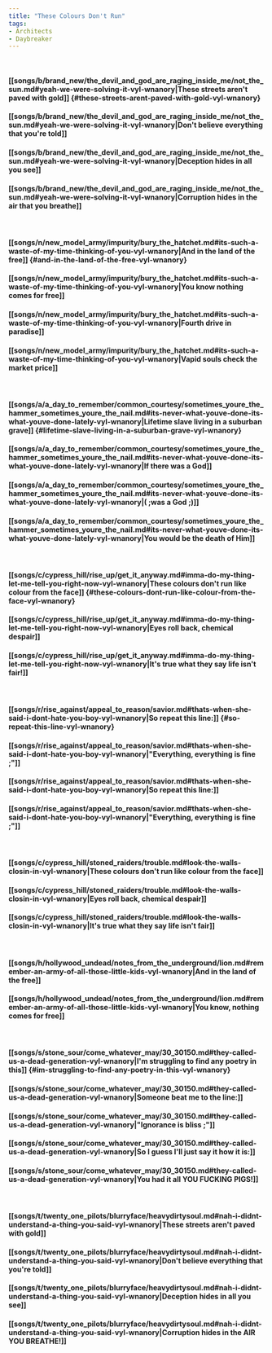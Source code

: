 ```yaml
---
title: "These Colours Don't Run"
tags:
- Architects
- Daybreaker
---
```

&nbsp;
#### [[songs/b/brand_new/the_devil_and_god_are_raging_inside_me/not_the_sun.md#yeah-we-were-solving-it-vyl-wnanory|These streets aren't paved with gold]] {#these-streets-arent-paved-with-gold-vyl-wnanory}
#### [[songs/b/brand_new/the_devil_and_god_are_raging_inside_me/not_the_sun.md#yeah-we-were-solving-it-vyl-wnanory|Don't believe everything that you're told]]
#### [[songs/b/brand_new/the_devil_and_god_are_raging_inside_me/not_the_sun.md#yeah-we-were-solving-it-vyl-wnanory|Deception hides in all you see]]
#### [[songs/b/brand_new/the_devil_and_god_are_raging_inside_me/not_the_sun.md#yeah-we-were-solving-it-vyl-wnanory|Corruption hides in the air that you breathe]]
&nbsp;
#### [[songs/n/new_model_army/impurity/bury_the_hatchet.md#its-such-a-waste-of-my-time-thinking-of-you-vyl-wnanory|And in the land of the free]] {#and-in-the-land-of-the-free-vyl-wnanory}
#### [[songs/n/new_model_army/impurity/bury_the_hatchet.md#its-such-a-waste-of-my-time-thinking-of-you-vyl-wnanory|You know nothing comes for free]]
#### [[songs/n/new_model_army/impurity/bury_the_hatchet.md#its-such-a-waste-of-my-time-thinking-of-you-vyl-wnanory|Fourth drive in paradise]]
#### [[songs/n/new_model_army/impurity/bury_the_hatchet.md#its-such-a-waste-of-my-time-thinking-of-you-vyl-wnanory|Vapid souls check the market price]]
&nbsp;
#### [[songs/a/a_day_to_remember/common_courtesy/sometimes_youre_the_hammer_sometimes_youre_the_nail.md#its-never-what-youve-done-its-what-youve-done-lately-vyl-wnanory|Lifetime slave living in a suburban grave]] {#lifetime-slave-living-in-a-suburban-grave-vyl-wnanory}
#### [[songs/a/a_day_to_remember/common_courtesy/sometimes_youre_the_hammer_sometimes_youre_the_nail.md#its-never-what-youve-done-its-what-youve-done-lately-vyl-wnanory|If there was a God]]
#### [[songs/a/a_day_to_remember/common_courtesy/sometimes_youre_the_hammer_sometimes_youre_the_nail.md#its-never-what-youve-done-its-what-youve-done-lately-vyl-wnanory|( ;was a God ;)]]
#### [[songs/a/a_day_to_remember/common_courtesy/sometimes_youre_the_hammer_sometimes_youre_the_nail.md#its-never-what-youve-done-its-what-youve-done-lately-vyl-wnanory|You would be the death of Him]]
&nbsp;
#### [[songs/c/cypress_hill/rise_up/get_it_anyway.md#imma-do-my-thing-let-me-tell-you-right-now-vyl-wnanory|These colours don't run like colour from the face]] {#these-colours-dont-run-like-colour-from-the-face-vyl-wnanory}
#### [[songs/c/cypress_hill/rise_up/get_it_anyway.md#imma-do-my-thing-let-me-tell-you-right-now-vyl-wnanory|Eyes roll back, chemical despair]]
#### [[songs/c/cypress_hill/rise_up/get_it_anyway.md#imma-do-my-thing-let-me-tell-you-right-now-vyl-wnanory|It's true what they say  life isn't fair!]]
&nbsp;
#### [[songs/r/rise_against/appeal_to_reason/savior.md#thats-when-she-said-i-dont-hate-you-boy-vyl-wnanory|So repeat this line:]] {#so-repeat-this-line-vyl-wnanory}
#### [[songs/r/rise_against/appeal_to_reason/savior.md#thats-when-she-said-i-dont-hate-you-boy-vyl-wnanory|"Everything, everything is fine ;"]]
#### [[songs/r/rise_against/appeal_to_reason/savior.md#thats-when-she-said-i-dont-hate-you-boy-vyl-wnanory|So repeat this line:]]
#### [[songs/r/rise_against/appeal_to_reason/savior.md#thats-when-she-said-i-dont-hate-you-boy-vyl-wnanory|"Everything, everything is fine ;"]]
&nbsp;
#### [[songs/c/cypress_hill/stoned_raiders/trouble.md#look-the-walls-closin-in-vyl-wnanory|These colours don't run like colour from the face]]
#### [[songs/c/cypress_hill/stoned_raiders/trouble.md#look-the-walls-closin-in-vyl-wnanory|Eyes roll back, chemical despair]]
#### [[songs/c/cypress_hill/stoned_raiders/trouble.md#look-the-walls-closin-in-vyl-wnanory|It's true what they say  life isn't fair]]
&nbsp;
#### [[songs/h/hollywood_undead/notes_from_the_underground/lion.md#remember-an-army-of-all-those-little-kids-vyl-wnanory|And in the land of the free]]
#### [[songs/h/hollywood_undead/notes_from_the_underground/lion.md#remember-an-army-of-all-those-little-kids-vyl-wnanory|You know, nothing comes for free]]
&nbsp;
#### [[songs/s/stone_sour/come_whatever_may/30_30150.md#they-called-us-a-dead-generation-vyl-wnanory|I'm struggling to find any poetry in this]] {#im-struggling-to-find-any-poetry-in-this-vyl-wnanory}
#### [[songs/s/stone_sour/come_whatever_may/30_30150.md#they-called-us-a-dead-generation-vyl-wnanory|Someone beat me to the line:]]
#### [[songs/s/stone_sour/come_whatever_may/30_30150.md#they-called-us-a-dead-generation-vyl-wnanory|"Ignorance is bliss ;"]]
#### [[songs/s/stone_sour/come_whatever_may/30_30150.md#they-called-us-a-dead-generation-vyl-wnanory|So I guess I'll just say it how it is:]]
#### [[songs/s/stone_sour/come_whatever_may/30_30150.md#they-called-us-a-dead-generation-vyl-wnanory|You had it all  YOU FUCKING PIGS!]]
&nbsp;
#### [[songs/t/twenty_one_pilots/blurryface/heavydirtysoul.md#nah-i-didnt-understand-a-thing-you-said-vyl-wnanory|These streets aren't paved with gold]]
#### [[songs/t/twenty_one_pilots/blurryface/heavydirtysoul.md#nah-i-didnt-understand-a-thing-you-said-vyl-wnanory|Don't believe everything that you're told]]
#### [[songs/t/twenty_one_pilots/blurryface/heavydirtysoul.md#nah-i-didnt-understand-a-thing-you-said-vyl-wnanory|Deception hides in all you see]]
#### [[songs/t/twenty_one_pilots/blurryface/heavydirtysoul.md#nah-i-didnt-understand-a-thing-you-said-vyl-wnanory|Corruption hides in the AIR  YOU  BREATHE!]]
